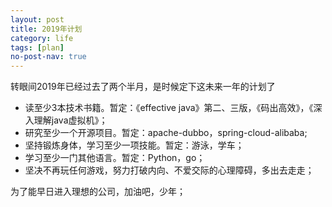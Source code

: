 ```yaml
---
layout: post
title: 2019年计划
category: life
tags: [plan]
no-post-nav: true
---
```


转眼间2019年已经过去了两个半月，是时候定下这未来一年的计划了

- 读至少3本技术书籍。暂定：《effective java》第二、三版，《码出高效》，《深入理解java虚拟机》；
- 研究至少一个开源项目。暂定：apache-dubbo，spring-cloud-alibaba;
- 坚持锻炼身体，学习至少一项技能。暂定：游泳，学车；
- 学习至少一门其他语言。暂定：Python，go；
- 坚决不再玩任何游戏，努力打破内向、不爱交际的心理障碍，多出去走走；

为了能早日进入理想的公司，加油吧，少年；